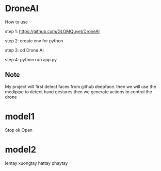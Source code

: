# DroneAI

How to use

step 1: https://github.com/GLOMQuyet/DroneAI

step 2: create env for python

step 3: cd Drone AI

step 4: python run app.py


## Note
My project will first detect faces from github deepface.
then we will use the medipipe to detect hand gestures then we generate actions to control the drone

# model1 
Stop
ok
Open

# model2
lentay
xuongtay
hattay
phaytay

